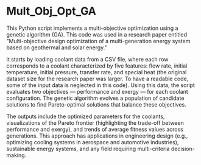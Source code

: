 # Mult_Obj_Opt_GA

This Python script implements a multi-objective optimization using a genetic algorithm (GA). This code was used in a research paper entitled "Multi-objective design optimization of a multi-generation energy system based on geothermal and solar energy."

It starts by loading coolant data from a CSV file, where each row corresponds to a coolant characterized by five features: flow rate, initial temperature, initial pressure, transfer rate, and special heat (the original dataset size for the research paper was larger. To have a readable code, some of the input data is neglected in this code). Using this data, the script evaluates two objectives — performance and exergy — for each coolant configuration. The genetic algorithm evolves a population of candidate solutions to find Pareto-optimal solutions that balance these objectives.

The outputs include the optimized parameters for the coolants, visualizations of the Pareto frontier (highlighting the trade-off between performance and exergy), and trends of average fitness values across generations. This approach has applications in engineering design (e.g., optimizing cooling systems in aerospace and automotive industries), sustainable energy systems, and any field requiring multi-criteria decision-making.
